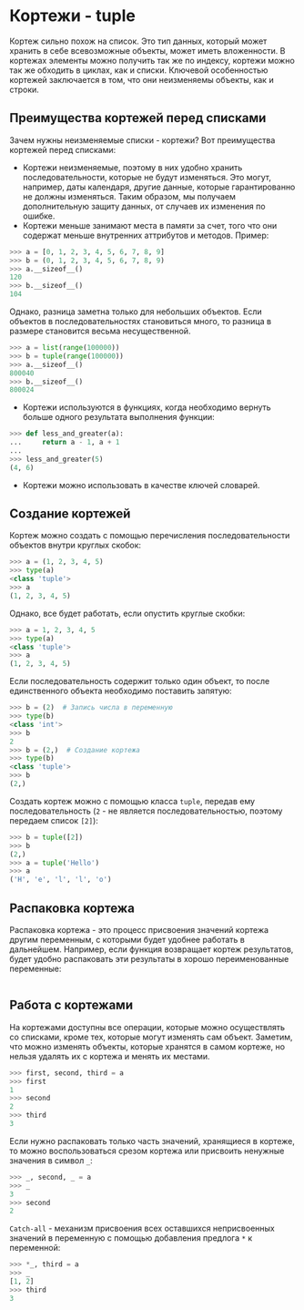 # Кортежи - tuple

Кортеж сильно похож на список. Это тип данных, который может хранить в себе всевозможные объекты, может иметь вложенности. В кортежах элементы можно получить так же по индексу, кортежи можно так же обходить в циклах, как и списки. Ключевой особенностью кортежей заключается в том, что они неизменяемы объекты, как и строки.

## Преимущества кортежей перед списками

Зачем нужны неизменяемые списки - кортежи? Вот преимущества кортежей перед списками:
- Кортежи неизменяемые, поэтому в них удобно хранить последовательности, которые не будут изменяться. Это могут, например, даты календаря, другие данные, которые гарантированно не должны изменяться. Таким образом, мы получаем дополнительную защиту данных, от случаев их изменения по ошибке.
- Кортежи меньше занимают места в памяти за счет, того что они содержат меньше внутренних аттрибутов и методов. Пример:
  
```python
>>> a = [0, 1, 2, 3, 4, 5, 6, 7, 8, 9]
>>> b = (0, 1, 2, 3, 4, 5, 6, 7, 8, 9)
>>> a.__sizeof__()
120
>>> b.__sizeof__()
104
``` 

Однако, разница заметна только для небольших объектов. Если объектов в последовательностях становиться много, то разница в размере становится весьма несущественной.
 
```python
>>> a = list(range(100000))
>>> b = tuple(range(100000))
>>> a.__sizeof__()
800040
>>> b.__sizeof__()
800024
```

- Кортежи используются в функциях, когда необходимо вернуть больше одного результата выполнения функции:
 
```python
>>> def less_and_greater(a):
...     return a - 1, a + 1
...
>>> less_and_greater(5)
(4, 6)
```

- Кортежи можно использовать в качестве ключей словарей.

## Создание кортежей

Кортеж можно создать с помощью перечисления последовательности объектов внутри круглых скобок:
 
```python
>>> a = (1, 2, 3, 4, 5)
>>> type(a)
<class 'tuple'>
>>> a
(1, 2, 3, 4, 5)
```

Однако, все будет работать, если опустить круглые скобки:
 
```python
>>> a = 1, 2, 3, 4, 5
>>> type(a)
<class 'tuple'>
>>> a
(1, 2, 3, 4, 5)
```

Если последовательность содержит только один объект, то после единственного объекта необходимо поставить запятую:
 
```python
>>> b = (2)  # Запись числа в переменную
>>> type(b)
<class 'int'>
>>> b
2
>>> b = (2,)  # Создание кортежа
>>> type(b)
<class 'tuple'>
>>> b
(2,)
```

Создать кортеж можно с помощью класса `tuple`, передав ему последовательность (`2` - не является последовательностью, поэтому передаем список `[2]`):
 
```python
>>> b = tuple([2])
>>> b
(2,)
>>> a = tuple('Hello')
>>> a
('H', 'e', 'l', 'l', 'o')
```

## Распаковка кортежа

Распаковка кортежа - это процесс присвоения значений кортежа другим переменным, с которыми будет удобнее работать в дальнейшем. Например, если функция возвращает кортеж результатов, будет удобно распаковать эти результаты в хорошо переименованные переменные:
 
```python

```

## Работа с кортежами

На кортежами доступны все операции, которые можно осуществлять со списками, кроме тех, которые могут изменять сам объект. Заметим, что можно изменять объекты, которые хранятся в самом кортеже, но нельзя удалять их с кортежа и менять их местами.  
 
```python
>>> first, second, third = a
>>> first
1
>>> second
2
>>> third
3
```

Если нужно распаковать только часть значений, хранящиеся в кортеже, то можно воспользоваться срезом кортежа или присвоить ненужные значения в символ `_`:
 
```python
>>> _, second, _ = a
>>> _
3
>>> second
2
```

`Catch-all` - механизм присвоения всех оставшихся неприсвоенных значений в переменную с помощью добавления предлога `*` к переменной:
 
```python
>>> *_, third = a
>>> _
[1, 2]
>>> third
3
```
